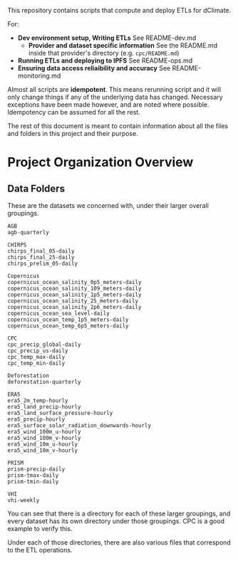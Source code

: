This repository contains scripts that compute and deploy ETLs for dClimate.

For:
+ **Dev environment setup, Writing ETLs** See README-dev.md
  + **Provider and dataset specific information** See the README.md inside that provider's directory (e.g. `cpc/README.md`)
+ **Running ETLs and deploying to IPFS** See README-ops.md
+ **Ensuring data access reliaibility and accuracy** See README-monitoring.md

Almost all scripts are **idempotent**. This means rerunning script and it will only change things if any of the underlying data has changed.
Necessary exceptions have been made however, and are noted where possible. Idempotency can be assumed for all the rest.

The rest of this document is meant to contain information about all the files and folders in this project and their purpose.

# Project Organization Overview
## Data Folders
These are the datasets we concerned with, under their larger overall groupings.
```
AGB
agb-quarterly

CHIRPS
chirps_final_05-daily
chirps_final_25-daily
chirps_prelim_05-daily

Copernicus
copernicus_ocean_salinity_0p5_meters-daily
copernicus_ocean_salinity_109_meters-daily
copernicus_ocean_salinity_1p5_meters-daily
copernicus_ocean_salinity_25_meters-daily
copernicus_ocean_salinity_2p6_meters-daily
copernicus_ocean_sea_level-daily
copernicus_ocean_temp_1p5_meters-daily
copernicus_ocean_temp_6p5_meters-daily

CPC
cpc_precip_global-daily
cpc_precip_us-daily
cpc_temp_max-daily
cpc_temp_min-daily

Deforestation
deforestation-quarterly

ERA5
era5_2m_temp-hourly
era5_land_precip-hourly
era5_land_surface_pressure-hourly
era5_precip-hourly
era5_surface_solar_radiation_downwards-hourly
era5_wind_100m_u-hourly
era5_wind_100m_v-hourly
era5_wind_10m_u-hourly
era5_wind_10m_v-hourly

PRISM
prism-precip-daily
prism-tmax-daily
prism-tmin-daily

VHI
vhi-weekly
```
You can see that there is a directory for each of these larger groupings, and every dataset has its own directory under those groupings. CPC is a good example to verify this.

Under each of those directories, there are also various files that correspond to the ETL operations.
